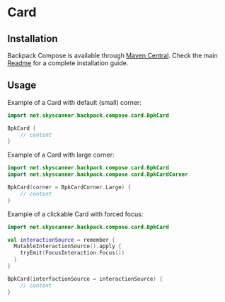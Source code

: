 # Card

## Installation

Backpack Compose is available through [Maven Central](https://search.maven.org/artifact/net.skyscanner.backpack/backpack-compose). Check the main [Readme](https://github.com/skyscanner/backpack-android#installation) for a complete installation guide.

## Usage

Example of a Card with default (small) corner:

```Kotlin
import net.skyscanner.backpack.compose.card.BpkCard

BpkCard {
    // content
}
```

Example of a Card with large corner:

```Kotlin
import net.skyscanner.backpack.compose.card.BpkCard
import net.skyscanner.backpack.compose.card.BpkCardCorner

BpkCard(corner = BpkCardCorner.Large) {
    // content
}
```

Example of a clickable Card with forced focus:

```Kotlin
import net.skyscanner.backpack.compose.card.BpkCard

val interactionSource = remember {
  MutableInteractionSource().apply {
    tryEmit(FocusInteraction.Focus())
  }
}

BpkCard(interfactionSource = interactionSource) {
    // content
}
```

